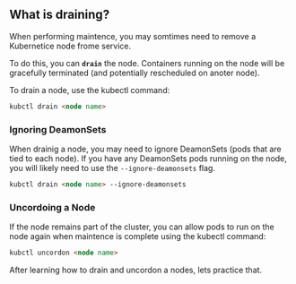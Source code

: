 ## What is draining?
When performing maintence, you may somtimes need to remove a Kubernetice node frome service.

To do this, you can **`drain`** the node.
Containers running on the node will be gracefully terminated (and potentially rescheduled on anoter node).

To drain a node, use the kubectl command:
```html
kubctl drain <node name>
```
### Ignoring DeamonSets
When drainig a node, you may need to ignore DeamonSets (pods that are tied to each node).
If you have any DeamonSets pods running on the node, you will likely need to use the `--ignore-deamonsets` flag.
```html
kubctl drain <node name> --ignore-deamonsets
```
### Uncordoing a Node
If the node remains part of the cluster, you can allow pods to run on the node again when maintence is complete using the kubectl command:
```html
kubctl uncordon <node name>
```
After learning how to drain and uncordon a nodes, lets practice that.